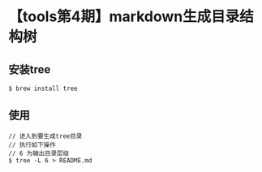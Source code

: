 # 【tools第4期】markdown生成目录结构树

## 安装tree

```
$ brew install tree
```

## 使用

```
// 进入到要生成tree目录
// 执行如下操作
// 6 为输出目录层级
$ tree -L 6 > README.md
```
